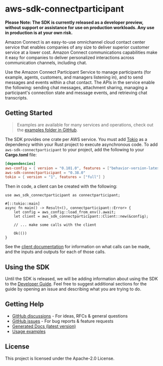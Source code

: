 # aws-sdk-connectparticipant

**Please Note: The SDK is currently released as a developer preview, without support or assistance for use
on production workloads. Any use in production is at your own risk.**

Amazon Connect is an easy-to-use omnichannel cloud contact center service that enables companies of any size to deliver superior customer service at a lower cost. Amazon Connect communications capabilities make it easy for companies to deliver personalized interactions across communication channels, including chat.

Use the Amazon Connect Participant Service to manage participants (for example, agents, customers, and managers listening in), and to send messages and events within a chat contact. The APIs in the service enable the following: sending chat messages, attachment sharing, managing a participant's connection state and message events, and retrieving chat transcripts.

## Getting Started

> Examples are available for many services and operations, check out the
> [examples folder in GitHub](https://github.com/awslabs/aws-sdk-rust/tree/main/examples).

The SDK provides one crate per AWS service. You must add [Tokio](https://crates.io/crates/tokio)
as a dependency within your Rust project to execute asynchronous code. To add `aws-sdk-connectparticipant` to
your project, add the following to your **Cargo.toml** file:

```toml
[dependencies]
aws-config = { version = "0.101.0", features = ["behavior-version-latest"] }
aws-sdk-connectparticipant = "0.38.0"
tokio = { version = "1", features = ["full"] }
```

Then in code, a client can be created with the following:

```rust,no_run
use aws_sdk_connectparticipant as connectparticipant;

#[::tokio::main]
async fn main() -> Result<(), connectparticipant::Error> {
    let config = aws_config::load_from_env().await;
    let client = aws_sdk_connectparticipant::Client::new(&config);

    // ... make some calls with the client

    Ok(())
}
```

See the [client documentation](https://docs.rs/aws-sdk-connectparticipant/latest/aws_sdk_connectparticipant/client/struct.Client.html)
for information on what calls can be made, and the inputs and outputs for each of those calls.

## Using the SDK

Until the SDK is released, we will be adding information about using the SDK to the
[Developer Guide](https://docs.aws.amazon.com/sdk-for-rust/latest/dg/welcome.html). Feel free to suggest
additional sections for the guide by opening an issue and describing what you are trying to do.

## Getting Help

* [GitHub discussions](https://github.com/awslabs/aws-sdk-rust/discussions) - For ideas, RFCs & general questions
* [GitHub issues](https://github.com/awslabs/aws-sdk-rust/issues/new/choose) - For bug reports & feature requests
* [Generated Docs (latest version)](https://awslabs.github.io/aws-sdk-rust/)
* [Usage examples](https://github.com/awslabs/aws-sdk-rust/tree/main/examples)

## License

This project is licensed under the Apache-2.0 License.

